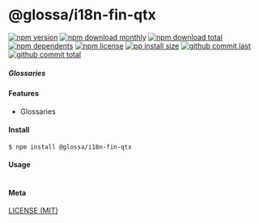 # @glossa/i18n-fin-qtx

[![npm version][badge-npm-version]][url-npm]
[![npm download monthly][badge-npm-download-monthly]][url-npm]
[![npm download total][badge-npm-download-total]][url-npm]
[![npm dependents][badge-npm-dependents]][url-github]
[![npm license][badge-npm-license]][url-npm]
[![pp install size][badge-pp-install-size]][url-pp]
[![github commit last][badge-github-last-commit]][url-github]
[![github commit total][badge-github-commit-count]][url-github]

[//]: <> (Shields)
[badge-npm-version]: https://flat.badgen.net/npm/v/@glossa/i18n-fin-qtx
[badge-npm-download-monthly]: https://flat.badgen.net/npm/dm/@glossa/i18n-fin-qtx
[badge-npm-download-total]:https://flat.badgen.net/npm/dt/@glossa/i18n-fin-qtx
[badge-npm-dependents]: https://flat.badgen.net/npm/dependents/@glossa/i18n-fin-qtx
[badge-npm-license]: https://flat.badgen.net/npm/license/@glossa/i18n-fin-qtx
[badge-pp-install-size]: https://flat.badgen.net/packagephobia/install/@glossa/i18n-fin-qtx
[badge-github-last-commit]: https://flat.badgen.net/github/last-commit/hoyeungw/glossa
[badge-github-commit-count]: https://flat.badgen.net/github/commits/hoyeungw/glossa

[//]: <> (Link)
[url-npm]: https://npmjs.org/package/@glossa/i18n-fin-qtx
[url-pp]: https://packagephobia.now.sh/result?p=@glossa/i18n-fin-qtx
[url-github]: https://github.com/hoyeungw/glossa

##### Glossaries

#### Features
- Glossaries

#### Install
```console
$ npm install @glossa/i18n-fin-qtx
```

#### Usage
```js
```

#### Meta
[LICENSE (MIT)](LICENSE)
